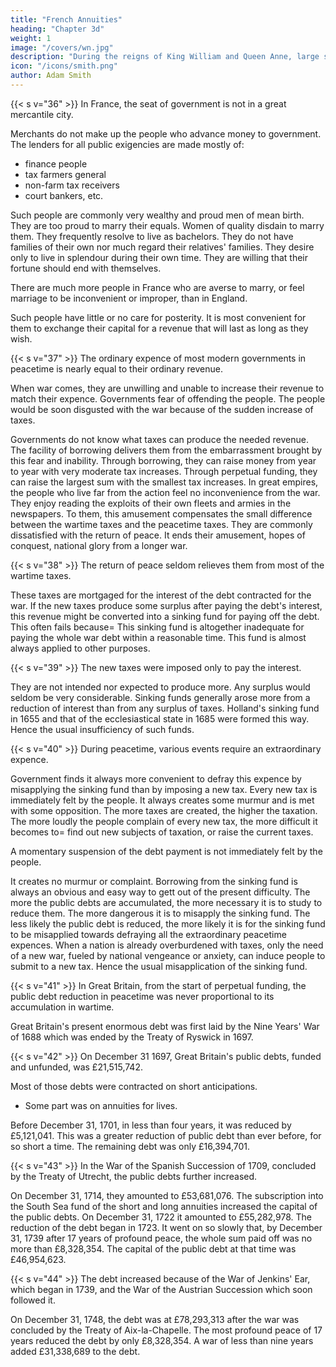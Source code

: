 ```yaml
---
title: "French Annuities"
heading: "Chapter 3d"
weight: 1
image: "/covers/wn.jpg"
description: "During the reigns of King William and Queen Anne, large sums were frequently borrowed on annuities for terms of years which varied"
icon: "/icons/smith.png"
author: Adam Smith
---
```




{{< s v="36" >}} In France, the seat of government is not in a great mercantile city.

Merchants do not make up the people who advance money to government.
The lenders for all public exigencies are made mostly of:
- finance people
- tax farmers general
- non-farm tax receivers
- court bankers, etc.

Such people are commonly very wealthy and proud men of mean birth.
    They are too proud to marry their equals.
        Women of quality disdain to marry them.
    They frequently resolve to live as bachelors.
    They do not have families of their own nor much regard their relatives' families.
    They desire only to live in splendour during their own time.
    They are willing that their fortune should end with themselves.

There are much more people in France who are averse to marry, or feel marriage to be inconvenient or improper, than in England.

Such people have little or no care for posterity.
It is most convenient for them to exchange their capital for a revenue that will last as long as they wish.


{{< s v="37" >}} The ordinary expence of most modern governments in peacetime is nearly equal to their ordinary revenue.

When war comes, they are unwilling and unable to increase their revenue to match their expence.
Governments fear of offending the people.
    The people would be soon disgusted with the war because of the sudden increase of taxes.

Governments do not know what taxes can produce the needed revenue.
    The facility of borrowing delivers them from the embarrassment brought by this fear and inability.
        Through borrowing, they can raise money from year to year with very moderate tax increases.
        Through perpetual funding, they can raise the largest sum with the smallest tax increases.
In great empires, the people who live far from the action feel no inconvenience from the war.
    They enjoy reading the exploits of their own fleets and armies in the newspapers.
    To them, this amusement compensates the small difference between the wartime taxes and the peacetime taxes.
    They are commonly dissatisfied with the return of peace.
        It ends their amusement, hopes of conquest, national glory from a longer war.


{{< s v="38" >}} The return of peace seldom relieves them from most of the wartime taxes.

These taxes are mortgaged for the interest of the debt contracted for the war.
If the new taxes produce some surplus after paying the debt's interest, this revenue might be converted into a sinking fund for paying off the debt.
    This often fails because= 
        This sinking fund is altogether inadequate for paying the whole war debt within a reasonable time.
        This fund is almost always applied to other purposes.


{{< s v="39" >}} The new taxes were imposed only to pay the interest.

They are not intended nor expected to produce more.
    Any surplus would seldom be very considerable.
Sinking funds generally arose more from a reduction of interest than from any surplus of taxes.
    Holland's sinking fund in 1655 and that of the ecclesiastical state in 1685 were formed this way.
    Hence the usual insufficiency of such funds.


{{< s v="40" >}} During peacetime, various events require an extraordinary expence.

Government finds it always more convenient to defray this expence by misapplying the sinking fund than by imposing a new tax.
    Every new tax is immediately felt by the people.
    It always creates some murmur and is met with some opposition.
The more taxes are created, the higher the taxation.
    The more loudly the people complain of every new tax, the more difficult it becomes to= 
        find out new subjects of taxation, or
        raise the current taxes.

A momentary suspension of the debt payment is not immediately felt by the people.

It creates no murmur or complaint.
Borrowing from the sinking fund is always an obvious and easy way to gett out of the present difficulty.
The more the public debts are accumulated, the more necessary it is to study to reduce them.
    The more dangerous it is to misapply the sinking fund.
    The less likely the public debt is reduced, the more likely it is for the sinking fund to be misapplied towards defraying all the extraordinary peacetime expences.
When a nation is already overburdened with taxes, only the need of a new war, fueled by national vengeance or anxiety, can induce people to submit to a new tax.
    Hence the usual misapplication of the sinking fund.





{{< s v="41" >}} In Great Britain, from the start of perpetual funding, the public debt reduction in peacetime was never proportional to its accumulation in wartime.

Great Britain's present enormous debt was first laid by the Nine Years' War of 1688 which was ended by the Treaty of Ryswick in 1697.


{{< s v="42" >}} On December 31 1697, Great Britain's public debts, funded and unfunded, was £21,515,742.

Most of those debts were contracted on short anticipations.
- Some part was on annuities for lives.

Before December 31, 1701, in less than four years, it was reduced by £5,121,041.
    This was a greater reduction of public debt than ever before, for so short a time.
    The remaining debt was only £16,394,701.


{{< s v="43" >}} In the War of the Spanish Succession of 1709, concluded by the Treaty of Utrecht, the public debts further increased.

On December 31, 1714, they amounted to £53,681,076.
The subscription into the South Sea fund of the short and long annuities increased the capital of the public debts.
    On December 31, 1722 it amounted to £55,282,978.
The reduction of the debt began in 1723.
    It went on so slowly that, by December 31, 1739 after 17 years of profound peace, the whole sum paid off was no more than £8,328,354.
    The capital of the public debt at that time was £46,954,623.


{{< s v="44" >}} The debt increased because of the War of Jenkins' Ear, which began in 1739, and the War of the Austrian Succession which soon followed it.

On December 31, 1748, the debt was at £78,293,313 after the war was concluded by the Treaty of Aix-la-Chapelle. The most profound peace of 17 years reduced the debt by only £8,328,354. A war of less than nine years added £31,338,689 to the debt.

